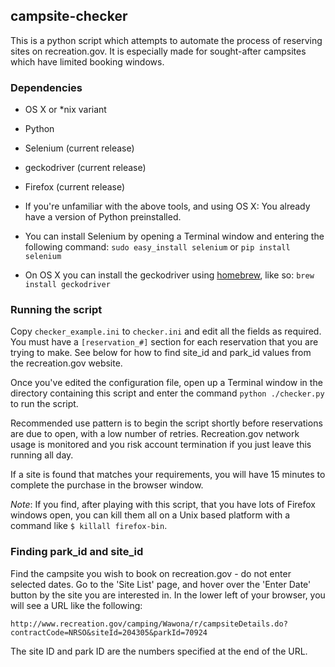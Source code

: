## campsite-checker

This is a python script which attempts to automate the process of reserving sites on recreation.gov.  It is especially made for sought-after campsites which have limited booking windows.

### Dependencies
* OS X or *nix variant
* Python
* Selenium (current release)
* geckodriver (current release)
* Firefox (current release)

* If you're unfamiliar with the above tools, and using OS X: You already have a version of Python preinstalled.
* You can install Selenium by opening a Terminal window and entering the following command: `sudo easy_install selenium` or `pip install selenium`
* On OS X you can install the geckodriver using [homebrew](http://homebrew.sh), like so: `brew install geckodriver`

### Running the script

Copy `checker_example.ini` to `checker.ini` and edit all the fields as required. You must have a `[reservation_#]` section for each reservation that you are trying to make. See below for how to find site\_id and park\_id values from the recreation.gov website.

Once you've edited the configuration file, open up a Terminal window in the directory containing this script and enter the command `python ./checker.py` to run the script.

Recommended use pattern is to begin the script shortly before reservations are due to open, with a low number of retries. Recreation.gov network usage is monitored and you risk account termination if you just leave this running all day.

If a site is found that matches your requirements, you will have 15 minutes to complete the purchase in the browser window.

*Note*: If you find, after playing with this script, that you have lots of Firefox windows open, you can kill them all on a Unix based platform with a command like `$ killall firefox-bin`.

### Finding park\_id and site\_id

Find the campsite you wish to book on recreation.gov - do not enter selected dates. Go to the 'Site List' page, and hover over the 'Enter Date' button by the site you are interested in.  In the lower left of your browser, you will see a URL like the following:

`http://www.recreation.gov/camping/Wawona/r/campsiteDetails.do?contractCode=NRSO&siteId=204305&parkId=70924`

The site ID and park ID are the numbers specified at the end of the URL.
